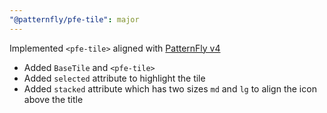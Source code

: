 ```yaml
---
"@patternfly/pfe-tile": major
---
```


Implemented `<pfe-tile>` aligned with [PatternFly v4](https://patternfly.org/components/tile)


- Added `BaseTile` and `<pfe-tile>`
- Added `selected` attribute to highlight the tile
- Added `stacked` attribute which has two sizes `md` and `lg` to align the icon above the title